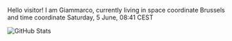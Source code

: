 Hello visitor! I am Giammarco, currently living in space coordinate Brussels and time coordinate Saturday, 5 June, 08:41 CEST

![GitHub Stats](https://github-readme-stats.vercel.app/api?username=grcasanova)

